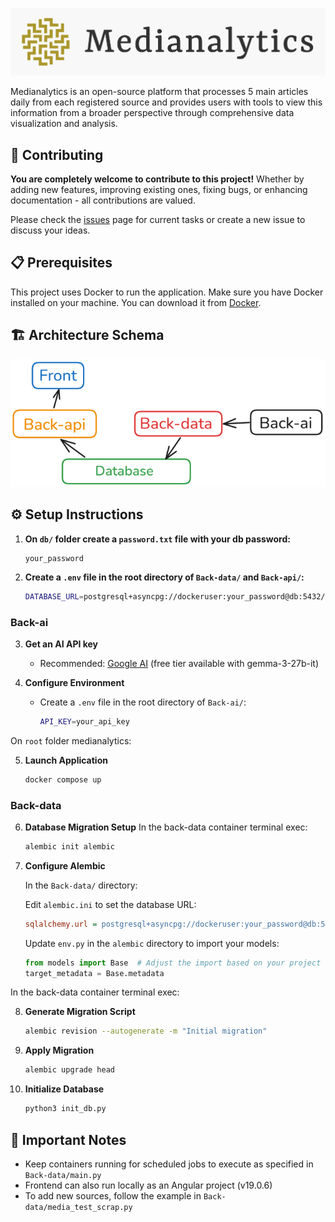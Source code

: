 ![alt text](./Front/public/assets/full-logo.png)

Medianalytics is an open-source platform that processes 5 main articles daily from each registered source and provides users with tools to view this information from a broader perspective through comprehensive data visualization and analysis.

## 🚀 Contributing

**You are completely welcome to contribute to this project!** Whether by adding new features, improving existing ones, fixing bugs, or enhancing documentation - all contributions are valued.

Please check the [issues](https://github.com/alebels/medianalytics/issues) page for current tasks or create a new issue to discuss your ideas.

## 📋 Prerequisites

This project uses Docker to run the application. Make sure you have Docker installed on your machine.
You can download it from [Docker](https://www.docker.com/get-started).

## 🏗️ Architecture Schema
![alt text](./Front/public/assets/arquitecture-schema.png)

## ⚙️ Setup Instructions

1. **On `db/` folder create a `password.txt` file with your db password:**
   ```
   your_password
   ```

2. **Create a `.env` file in the root directory of `Back-data/` and `Back-api/`:**
   ```sh
   DATABASE_URL=postgresql+asyncpg://dockeruser:your_password@db:5432/medianalytics
   ```

### Back-ai

3. **Get an AI API key**

   - Recommended: [Google AI](https://ai.google.dev/) (free tier available with gemma-3-27b-it)

4. **Configure Environment**
   - Create a `.env` file in the root directory of `Back-ai/`:
     ```sh
     API_KEY=your_api_key
     ```


On `root` folder medianalytics:

5. **Launch Application**
   ```sh
   docker compose up
   ```

### Back-data

6. **Database Migration Setup**
In the back-data container terminal exec:

   ```sh
   alembic init alembic
   ```

7. **Configure Alembic**

   In the `Back-data/` directory:

   Edit `alembic.ini` to set the database URL:
   ```ini
   sqlalchemy.url = postgresql+asyncpg://dockeruser:your_password@db:5432/medianalytics
   ```

   Update `env.py` in the `alembic` directory to import your models:
   ```python
   from models import Base  # Adjust the import based on your project structure
   target_metadata = Base.metadata
   ```

In the back-data container terminal exec:

8. **Generate Migration Script**

   ```sh
   alembic revision --autogenerate -m "Initial migration"
   ```

9. **Apply Migration**

   ```sh
   alembic upgrade head
   ```

10. **Initialize Database**
      ```sh
      python3 init_db.py
      ```

## 📝 Important Notes

- Keep containers running for scheduled jobs to execute as specified in `Back-data/main.py`
- Frontend can also run locally as an Angular project (v19.0.6)
- To add new sources, follow the example in `Back-data/media_test_scrap.py`